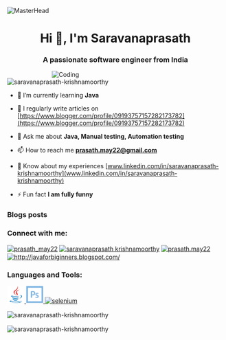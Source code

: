 ![MasterHead](https://institute.careerguide.com/wp-content/uploads/2020/09/Blog-Post-Graphic-How-to-design-the-perfect-MMS_gif.gif)
<h1 align="center">Hi 👋, I'm Saravanaprasath</h1>
<h3 align="center">A passionate software engineer from India</h3>
<img align="right" alt="Coding" width="400" src="https://camo.githubusercontent.com/a4c584bce1c41271485d28f92aaf9f581b3c88b68ca723b6edfd58b4ba988c2b/68747470733a2f2f63646e2e6472696262626c652e636f6d2f75736572732f313138373833362f73637265656e73686f74732f363533393432392f70726f6772616d65722e676966">

<p align="left"> <img src="https://komarev.com/ghpvc/?username=saravanaprasath-krishnamoorthy&label=Profile%20views&color=0e75b6&style=flat" alt="saravanaprasath-krishnamoorthy" /> </p>

- 🌱 I’m currently learning **Java**

- 📝 I regularly write articles on [https://www.blogger.com/profile/09193757157282173782](https://www.blogger.com/profile/09193757157282173782)

- 💬 Ask me about **Java, Manual testing, Automation testing**

- 📫 How to reach me **prasath.may22@gmail.com**

- 📄 Know about my experiences [www.linkedin.com/in/saravanaprasath-krishnamoorthy](www.linkedin.com/in/saravanaprasath-krishnamoorthy)

- ⚡ Fun fact **I am fully funny**

### Blogs posts
<!-- BLOG-POST-LIST:START -->
<!-- BLOG-POST-LIST:END -->

<h3 align="left">Connect with me:</h3>
<p align="left">
<a href="https://twitter.com/prasath_may22" target="blank"><img align="center" src="https://raw.githubusercontent.com/rahuldkjain/github-profile-readme-generator/master/src/images/icons/Social/twitter.svg" alt="prasath_may22" height="30" width="40" /></a>
<a href="https://linkedin.com/in/saravanaprasath krishnamoorthy" target="blank"><img align="center" src="https://raw.githubusercontent.com/rahuldkjain/github-profile-readme-generator/master/src/images/icons/Social/linked-in-alt.svg" alt="saravanaprasath krishnamoorthy" height="30" width="40" /></a>
<a href="https://instagram.com/prasath.may22" target="blank"><img align="center" src="https://raw.githubusercontent.com/rahuldkjain/github-profile-readme-generator/master/src/images/icons/Social/instagram.svg" alt="prasath.may22" height="30" width="40" /></a>
<a href="/http://javaforbiginners.blogspot.com/" target="blank"><img align="center" src="https://raw.githubusercontent.com/rahuldkjain/github-profile-readme-generator/master/src/images/icons/Social/rss.svg" alt="http://javaforbiginners.blogspot.com/" height="30" width="40" /></a>
</p>

<h3 align="left">Languages and Tools:</h3>
<p align="left"> <a href="https://www.java.com" target="_blank" rel="noreferrer"> <img src="https://raw.githubusercontent.com/devicons/devicon/master/icons/java/java-original.svg" alt="java" width="40" height="40"/> </a> <a href="https://www.photoshop.com/en" target="_blank" rel="noreferrer"> <img src="https://raw.githubusercontent.com/devicons/devicon/master/icons/photoshop/photoshop-line.svg" alt="photoshop" width="40" height="40"/> </a> <a href="https://www.selenium.dev" target="_blank" rel="noreferrer"> <img src="https://raw.githubusercontent.com/detain/svg-logos/780f25886640cef088af994181646db2f6b1a3f8/svg/selenium-logo.svg" alt="selenium" width="40" height="40"/> </a> </p>

<p><img align="center" src="https://github-readme-stats.vercel.app/api/top-langs?username=saravanaprasath-krishnamoorthy&show_icons=true&locale=en&layout=compact" alt="saravanaprasath-krishnamoorthy" /></p>

<p><img align="center" src="https://github-readme-streak-stats.herokuapp.com/?user=saravanaprasath-krishnamoorthy&" alt="saravanaprasath-krishnamoorthy" /></p>
